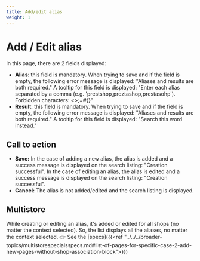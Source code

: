 ```yaml
---
title: Add/edit alias
weight: 1
---
```


# Add / Edit alias

In this page, there are 2 fields displayed:

 - **Alias**: this field is mandatory. When trying to save and if the field is empty, the following error message is displayed: "Aliases and results are both required."
A tooltip for this field is displayed: "Enter each alias separated by a comma (e.g. 'prestshop,preztashop,prestasohp'). Forbidden characters: &lt;&gt;;=#{}"
 - **Result**: this field is mandatory. When trying to save and if the field is empty, the following error message is displayed: "Aliases and results are both required."
A tooltip for this field is displayed: "Search this word instead."

## Call to action

- **Save:**
In the case of adding a new alias, the alias is added and a success message is displayed on the search listing: "Creation successful". In the case of editing an alias, the alias is edited and a success message is displayed on the search listing: "Creation successful".
- **Cancel:**
The alias is not added/edited and the search listing is displayed.

## Multistore

While creating or editing an alias, it's added or edited for all shops (no matter the context selected). So, the list displays all the aliases, no matter the context selected.
👉 See the [specs]({{<ref "../../../broader-topics/multistorespecialsspecs.md#list-of-pages-for-specific-case-2-add-new-pages-without-shop-association-block">}})
